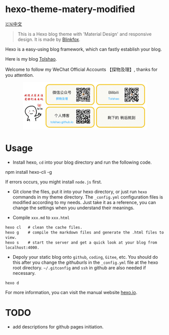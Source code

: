 # hexo-theme-matery-modified

[🇨🇳中文](readme_cn.md)

> This is a Hexo blog theme with 'Material Design' and responsive design. It is made by [Blinkfox](https://github.com/blinkfox/hexo-theme-matery).

Hexo is a easy-using blog framework, which can fastly establish your blog.

Here is my blog [Tolshao](https:tolshao.github.io).

Welcome to follow my WeChat Official Accounts 【探物及理】, thanks for you attention.



<div align=center><img src="https://github.com/tolshao/hexo-theme-matery-modified/blob/master/themes/hexo-theme-matery/source/medias/contact.jpg?raw=true" height="150" /></div>

# Usage

- Install hexo, 
`cd` into your blog directory and run the following code.

npm install hexo-cli -g

If errors occurs, you might install `node.js` first.

- Git clone the files, put it into your hexo directory, or just run `hexo` commands in my theme directory.
The `_config.yml` configuration files is modified according to my needs.
Just take it as a reference, you can change the settings when you understand their meanings.

- Compile `xxx.md` to `xxx.html`

```shell
hexo cl   # clean the cache files.
hexo g    # compile the markdown files and generate the .html files to view.
hexo s    # start the server and get a quick look at your blog from localhost:4000.
```

- Depoly your static blog onto `github`, `coding`, `Gitee`, etc.
You should do this after you change the $github urls$ in the `_config.yml` file at the hexo root directory.
`~/.gitconfig` and `ssh` in github are also needed if necessary.

```shell
hexo d
```

For more information, you can visit the manual website [hexo.io](https://hexo.io/zh-cn/docs/).

# TODO

- add descriptions for github pages initiation.
